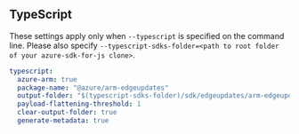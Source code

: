 ## TypeScript

These settings apply only when `--typescript` is specified on the command line.
Please also specify `--typescript-sdks-folder=<path to root folder of your azure-sdk-for-js clone>`.

``` yaml $(typescript)
typescript:
  azure-arm: true
  package-name: "@azure/arm-edgeupdates"
  output-folder: "$(typescript-sdks-folder)/sdk/edgeupdates/arm-edgeupdates"
  payload-flattening-threshold: 1
  clear-output-folder: true
  generate-metadata: true
```